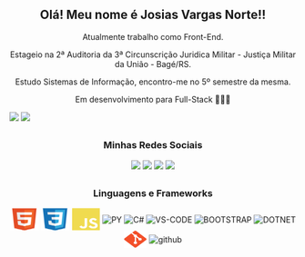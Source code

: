 <div align="center">
 
## Olá! Meu nome é Josias Vargas Norte!!

</div>

<div align="center">

<p align="center"> Atualmente trabalho como Front-End.</p>
<p align="center"> Estageio na 2ª Auditoria da 3ª Circunscrição Juridica Militar - Justiça Militar da União - Bagé/RS.</p>
  <p align="center"> Estudo Sistemas de Informação, encontro-me no 5º semestre da mesma.</p>
  <p align="center"> Em desenvolvimento para Full-Stack 🌟👨‍💻</p>

 </div> 
  
<div
<a href="https://github.com/JosiasNorte">
<img height="180em" src="https://github-readme-stats.vercel.app/api?username=JosiasNorte&show_icons=true&theme=dark">
<img height="180em" src="https://github-readme-stats.vercel.app/api/top-langs/?username=JosiasNorte&layout=">

</div>


##

<div align="center">
  
### Minhas Redes Sociais
  
</div>
<div align="center">
<a href="https://www.instagram.com/josias_norte/" target="_blank"><img src="https://img.shields.io/badge/-Instagram-%23E4405F?style=for-the-badge&logo=instagram&logoColor=white" target="_blank"></a>
 	<!--<a href="" target="_blank"><img src="https://img.shields.io/badge/Twitch-9146FF?style=for-the-badge&logo=twitch&logoColor=white" target="_blank"></a>
 <a href="Josias Vargas#6787" target="_blank"><img src="https://img.shields.io/badge/Discord-7289DA?style=for-the-badge&logo=discord&logoColor=white" target="_blank"></a>-->
  <a href = "mailto:josiasnorte@gmail.com"><img src="https://img.shields.io/badge/-Gmail-%23333?style=for-the-badge&logo=gmail&logoColor=white" target="_blank"></a>
  <a href="https://www.linkedin.com/in/josias-vargas-47641a188/" target="_blank"><img src="https://img.shields.io/badge/-LinkedIn-%230077B5?style=for-the-badge&logo=linkedin&logoColor=white" target="_blank"></a>  
  <a href="https://www.facebook.com/josias.vargasnorte" target="_blank"><img src="https://img.shields.io/badge/Facebook-1877F2?style=for-the-badge&logo=facebook&logoColor=white" target="_blank"></a>
                                 </div>      


##

<div align="center">
  
 ### Linguagens e Frameworks
  
<img align="center" alt="HTML" height="40" width="50" src="https://raw.githubusercontent.com/devicons/devicon/master/icons/html5/html5-original.svg">
<img align="center" alt="CSS" height="40" width="50" src="https://raw.githubusercontent.com/devicons/devicon/master/icons/css3/css3-original.svg">
<img align="center" alt="JS" height="40" width="50" src="https://raw.githubusercontent.com/devicons/devicon/master/icons/javascript/javascript-plain.svg">
<img align="center" alt="PY" height="40" widht="50" src="https://cdn.jsdelivr.net/gh/devicons/devicon/icons/python/python-original.svg" />
<img align="center" alt="C#" height="40" widht="50" src="https://cdn.jsdelivr.net/gh/devicons/devicon/icons/csharp/csharp-original.svg" />
<img align="center" alt="VS-CODE" height="40" widht="50" src="https://cdn.jsdelivr.net/gh/devicons/devicon/icons/visualstudio/visualstudio-plain.svg" />
<img align="center" alt="BOOTSTRAP" height="40" widht="50" src="https://cdn.jsdelivr.net/gh/devicons/devicon/icons/bootstrap/bootstrap-original.svg" />
<img align="center" alt="DOTNET" height="40" widht="50"src="https://cdn.jsdelivr.net/gh/devicons/devicon/icons/dot-net/dot-net-original.svg" />
<img align="center" alt="git" height="30" width="40" src="https://raw.githubusercontent.com/devicons/devicon/master/icons/git/git-original.svg">
<img align="center" alt="github" height="35" width="35" src="https://cdn.jsdelivr.net/gh/devicons/devicon/icons/github/github-original.svg">
</div>  

##

<div align="center">
  
  
  
</div>


